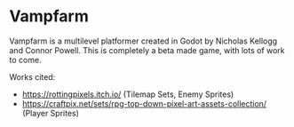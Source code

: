 # Vampfarm

Vampfarm is a multilevel platformer created in Godot by Nicholas Kellogg and Connor Powell. This is completely a beta made game, with lots of work to come.

Works cited:
- https://rottingpixels.itch.io/ (Tilemap Sets, Enemy Sprites)
- https://craftpix.net/sets/rpg-top-down-pixel-art-assets-collection/ (Player Sprites)
 
